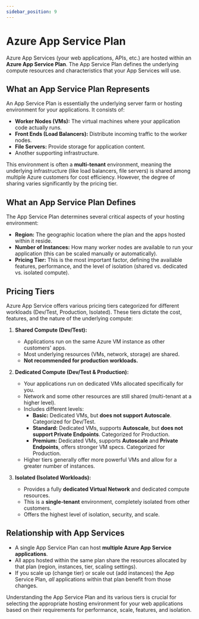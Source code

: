 ```yaml
---
sidebar_position: 9
---
```


# Azure App Service Plan

Azure App Services (your web applications, APIs, etc.) are hosted within an **Azure App Service Plan**. The App Service Plan defines the underlying compute resources and characteristics that your App Services will use.

## What an App Service Plan Represents

An App Service Plan is essentially the underlying server farm or hosting environment for your applications. It consists of:

*   **Worker Nodes (VMs):** The virtual machines where your application code actually runs.
*   **Front Ends (Load Balancers):** Distribute incoming traffic to the worker nodes.
*   **File Servers:** Provide storage for application content.
*   Another supporting infrastructure.

This environment is often a **multi-tenant** environment, meaning the underlying infrastructure (like load balancers, file servers) is shared among multiple Azure customers for cost efficiency. However, the degree of sharing varies significantly by the pricing tier.

## What an App Service Plan Defines

The App Service Plan determines several critical aspects of your hosting environment:

*   **Region:** The geographic location where the plan and the apps hosted within it reside.
*   **Number of Instances:** How many worker nodes are available to run your application (this can be scaled manually or automatically).
*   **Pricing Tier:** This is the most important factor, defining the available features, performance, and the level of isolation (shared vs. dedicated vs. isolated compute).

## Pricing Tiers

Azure App Service offers various pricing tiers categorized for different workloads (Dev/Test, Production, Isolated). These tiers dictate the cost, features, and the nature of the underlying compute:

1.  **Shared Compute (Dev/Test):**
    *   Applications run on the same Azure VM instance as other customers' apps.
    *   Most underlying resources (VMs, network, storage) are shared.
    *   **Not recommended for production workloads.**

2.  **Dedicated Compute (Dev/Test & Production):**
    *   Your applications run on dedicated VMs allocated specifically for you.
    *   Network and some other resources are still shared (multi-tenant at a higher level).
    *   Includes different levels:
        *   **Basic:** Dedicated VMs, but **does not support Autoscale**. Categorized for Dev/Test.
        *   **Standard:** Dedicated VMs, supports **Autoscale**, but **does not support Private Endpoints**. Categorized for Production.
        *   **Premium:** Dedicated VMs, supports **Autoscale** and **Private Endpoints**, offers stronger VM specs. Categorized for Production.
    *   Higher tiers generally offer more powerful VMs and allow for a greater number of instances.

3.  **Isolated (Isolated Workloads):**
    *   Provides a fully **dedicated Virtual Network** and dedicated compute resources.
    *   This is a **single-tenant** environment, completely isolated from other customers.
    *   Offers the highest level of isolation, security, and scale.

## Relationship with App Services

*   A single App Service Plan can host **multiple Azure App Service applications**.
*   All apps hosted within the same plan share the resources allocated by that plan (region, instances, tier, scaling settings).
*   If you scale up (change tier) or scale out (add instances) the App Service Plan, *all* applications within that plan benefit from those changes.

Understanding the App Service Plan and its various tiers is crucial for selecting the appropriate hosting environment for your web applications based on their requirements for performance, scale, features, and isolation.